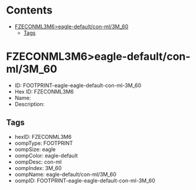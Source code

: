 



Contents
========

* [FZECONML3M6>eagle-default/con-ml/3M_60](#fzeconml3m6eagle-defaultcon-ml3m_60)
	* [Tags](#tags)

# FZECONML3M6>eagle-default/con-ml/3M_60

- ID: FOOTPRINT-eagle-eagle-default-con-ml-3M_60
- Hex ID: FZECONML3M6
- Name: 
- Description: 

## Tags

- hexID: FZECONML3M6
- oompType: FOOTPRINT
- oompSize: eagle
- oompColor: eagle-default
- oompDesc: con-ml
- oompIndex: 3M_60
- oompName: eagle-default/con-ml/3M_60
- oompID: FOOTPRINT-eagle-eagle-default-con-ml-3M_60
